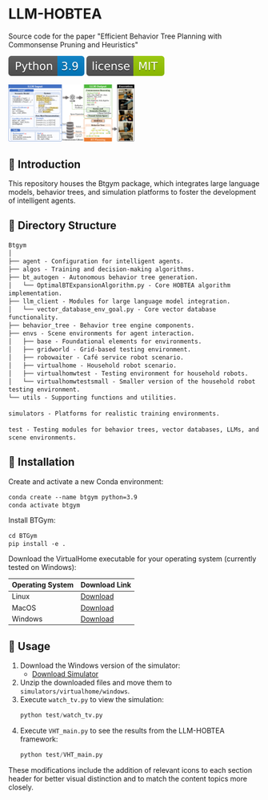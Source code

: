 # LLM-HOBTEA

Source code for the paper "Efficient Behavior Tree Planning with Commonsense Pruning and Heuristics"

![Python Version](images/python39.svg)
![GitHub license](images/license.svg)

<img src="images/framework.png" width="50%">

## 🌳 Introduction

This repository houses the Btgym package, which integrates large language models, behavior trees, and simulation platforms to foster the development of intelligent agents.

## 📂 Directory Structure

```
Btgym
│
├── agent - Configuration for intelligent agents.
├── algos - Training and decision-making algorithms.
├── bt_autogen - Autonomous behavior tree generation.
│   └── OptimalBTExpansionAlgorithm.py - Core HOBTEA algorithm implementation.
├── llm_client - Modules for large language model integration.
│   └── vector_database_env_goal.py - Core vector database functionality.
├── behavior_tree - Behavior tree engine components.
├── envs - Scene environments for agent interaction.
│   ├── base - Foundational elements for environments.
│   ├── gridworld - Grid-based testing environment.
│   ├── robowaiter - Café service robot scenario.
│   ├── virtualhome - Household robot scenario.
│   ├── virtualhomwtest - Testing environment for household robots.
│   └── virtualhomwtestsmall - Smaller version of the household robot testing environment.
└── utils - Supporting functions and utilities.

simulators - Platforms for realistic training environments.

test - Testing modules for behavior trees, vector databases, LLMs, and scene environments.
```

## 🔧 Installation

Create and activate a new Conda environment:

```shell
conda create --name btgym python=3.9
conda activate btgym
```

Install BTGym:

```shell
cd BTGym
pip install -e .
```

Download the VirtualHome executable for your operating system (currently tested on Windows):

| Operating System | Download Link                                                |
| :--------------- | :----------------------------------------------------------- |
| Linux            | [Download](http://virtual-home.org/release/simulator/v2.0/v2.3.0/linux_exec.zip) |
| MacOS            | [Download](http://virtual-home.org/release/simulator/v2.0/v2.3.0/macos_exec.zip) |
| Windows          | [Download](http://virtual-home.org/release/simulator/v2.0/v2.3.0/windows_exec.zip) |

## 🚀 Usage

1. Download the Windows version of the simulator:
   - [Download Simulator](http://virtual-home.org/release/simulator/v2.0/v2.3.0/windows_exec.zip)
2. Unzip the downloaded files and move them to `simulators/virtualhome/windows`.
3. Execute `watch_tv.py` to view the simulation:
   ```python
   python test/watch_tv.py
   ```
4. Execute `VHT_main.py` to see the results from the LLM-HOBTEA framework:
   ```python
   python test/VHT_main.py
   ```

These modifications include the addition of relevant icons to each section header for better visual distinction and to match the content topics more closely.
